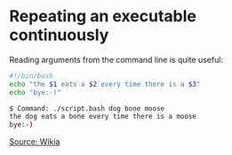 # Repeating an executable continuously

Reading arguments from the command line is quite useful:

```bash
#!/bin/bash
echo "the $1 eats a $2 every time there is a $3"
echo "bye:-)"
```

```bash
$ Command: ./script.bash dog bone moose
the dog eats a bone every time there is a moose
bye:-)
```

[Source: Wikia](http://how-to.wikia.com/wiki/How_to_read_command_line_arguments_in_a_bash_script)